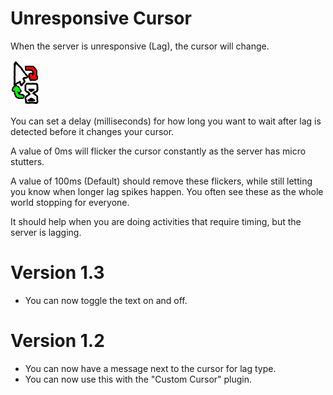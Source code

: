 # Unresponsive Cursor

When the server is unresponsive (Lag), the cursor will change.

![icon](icon.png)

You can set a delay (milliseconds) for how long you want to wait after lag
is detected before it changes your cursor.

A value of 0ms will flicker the cursor constantly as the server has micro stutters.

A value of 100ms (Default) should remove these flickers,
while still letting you know when longer lag spikes happen.
You often see these as the whole world stopping for everyone.

It should help when you are doing activities that require timing, but the server is lagging.

# Version 1.3

 - You can now toggle the text on and off.

# Version 1.2

 - You can now have a message next to the cursor for lag type.
 - You can now use this with the "Custom Cursor" plugin.